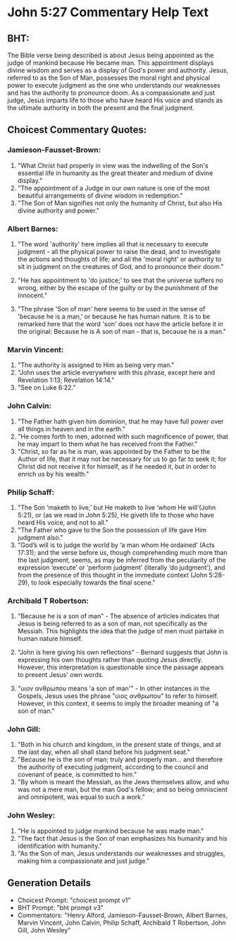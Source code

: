 # John 5:27 Commentary Help Text

## BHT:
The Bible verse being described is about Jesus being appointed as the judge of mankind because He became man. This appointment displays divine wisdom and serves as a display of God's power and authority. Jesus, referred to as the Son of Man, possesses the moral right and physical power to execute judgment as the one who understands our weaknesses and has the authority to pronounce doom. As a compassionate and just judge, Jesus imparts life to those who have heard His voice and stands as the ultimate authority in both the present and the final judgment.

## Choicest Commentary Quotes:
### Jamieson-Fausset-Brown:
1. "What Christ had properly in view was the indwelling of the Son's essential life in humanity as the great theater and medium of divine display." 
2. "The appointment of a Judge in our own nature is one of the most beautiful arrangements of divine wisdom in redemption." 
3. "The Son of Man signifies not only the humanity of Christ, but also His divine authority and power."

### Albert Barnes:
1. "The word 'authority' here implies all that is necessary to execute judgment - all the physical power to raise the dead, and to investigate the actions and thoughts of life; and all the 'moral right' or authority to sit in judgment on the creatures of God, and to pronounce their doom."

2. "He has appointment to 'do justice;' to see that the universe suffers no wrong, either by the escape of the guilty or by the punishment of the innocent."

3. "The phrase 'Son of man' here seems to be used in the sense of 'because he is a man,' or because he has human nature. It is to be remarked here that the word 'son' does not have the article before it in the original: Because he is A son of man - that is, because he is a man."

### Marvin Vincent:
1. "The authority is assigned to Him as being very man."
2. "John uses the article everywhere with this phrase, except here and Revelation 1:13; Revelation 14:14."
3. "See on Luke 6:22."

### John Calvin:
1. "The Father hath given him dominion, that he may have full power over all things in heaven and in the earth."
2. "He comes forth to men, adorned with such magnificence of power, that he may impart to them what he has received from the Father."
3. "Christ, so far as he is man, was appointed by the Father to be the Author of life, that it may not be necessary for us to go far to seek it; for Christ did not receive it for himself, as if he needed it, but in order to enrich us by his wealth."

### Philip Schaff:
1. "The Son ‘maketh to live,’ but He maketh to live ‘whom He will’(John 5:21), or (as we read in John 5:25), He giveth life to those who have heard His voice, and not to all."
2. "The Father who gave to the Son the possession of life gave Him judgment also."
3. "God’s will is to judge the world by ‘a man whom He ordained’ (Acts 17:31); and the verse before us, though comprehending much more than the last judgment, seems, as may be inferred from the peculiarity of the expression ‘execute’ or ‘perform judgment’ (literally ‘do judgment’), and from the presence of this thought in the immediate context (John 5:28-29), to look especially towards the final scene."

### Archibald T Robertson:
1. "Because he is a son of man" - The absence of articles indicates that Jesus is being referred to as a son of man, not specifically as the Messiah. This highlights the idea that the judge of men must partake in human nature himself.

2. "John is here giving his own reflections" - Bernard suggests that John is expressing his own thoughts rather than quoting Jesus directly. However, this interpretation is questionable since the passage appears to present Jesus' own words.

3. "υιον ανθρωπου means 'a son of man'" - In other instances in the Gospels, Jesus uses the phrase "υιος ανθρωπου" to refer to himself. However, in this context, it seems to imply the broader meaning of "a son of man."

### John Gill:
1. "Both in his church and kingdom, in the present state of things, and at the last day, when all shall stand before his judgment seat."
2. "Because he is the son of man; truly and properly man... and therefore the authority of executing judgment, according to the council and covenant of peace, is committed to him."
3. "By whom is meant the Messiah, as the Jews themselves allow, and who was not a mere man, but the man God's fellow; and so being omniscient and omnipotent, was equal to such a work."

### John Wesley:
1. "He is appointed to judge mankind because he was made man."
2. "The fact that Jesus is the Son of man emphasizes his humanity and his identification with humanity."
3. "As the Son of man, Jesus understands our weaknesses and struggles, making him a compassionate and just judge."


## Generation Details
- Choicest Prompt: "choicest prompt v1"
- BHT Prompt: "bht prompt v3"
- Commentators: "Henry Alford, Jamieson-Fausset-Brown, Albert Barnes, Marvin Vincent, John Calvin, Philip Schaff, Archibald T Robertson, John Gill, John Wesley"
